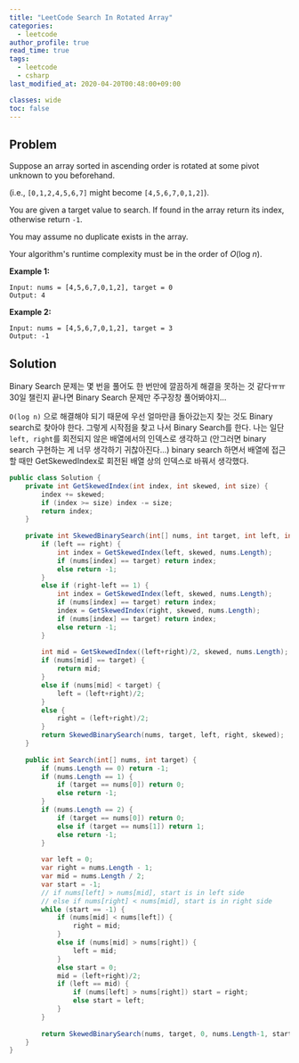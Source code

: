 ```yaml
---
title: "LeetCode Search In Rotated Array"
categories:
  - leetcode
author_profile: true
read_time: true
tags:
  - leetcode
  - csharp
last_modified_at: 2020-04-20T00:48:00+09:00

classes: wide
toc: false
---
```




## Problem

Suppose an array sorted in ascending order is rotated at some pivot unknown to you beforehand.

(i.e., `[0,1,2,4,5,6,7]` might become `[4,5,6,7,0,1,2]`).

You are given a target value to search. If found in the array return its index, otherwise return `-1`.

You may assume no duplicate exists in the array.

Your algorithm's runtime complexity must be in the order of *O*(log *n*).

**Example 1:**

```
Input: nums = [4,5,6,7,0,1,2], target = 0
Output: 4
```

**Example 2:**

```
Input: nums = [4,5,6,7,0,1,2], target = 3
Output: -1
```



## Solution

Binary Search 문제는 몇 번을 풀어도 한 번만에 깔끔하게 해결을 못하는 것 같다ㅠㅠ 30일 챌린지 끝나면 Binary Search 문제만 주구장창 풀어봐야지...

`O(log n)` 으로 해결해야 되기 때문에 우선 얼마만큼 돌아갔는지 찾는 것도 Binary search로 찾아야 한다. 그렇게 시작점을 찾고 나서 Binary Search를 한다. 나는 일단 `left, right`를 회전되지 않은 배열에서의 인덱스로 생각하고 (안그러면 binary search 구현하는 게 너무 생각하기 귀찮아진다...) binary search 하면서 배열에 접근할 때만 GetSkewedIndex로 회전된 배열 상의 인덱스로 바꿔서 생각했다.

```c#
public class Solution {
    private int GetSkewedIndex(int index, int skewed, int size) {
        index += skewed;
        if (index >= size) index -= size;
        return index;
    }
    
    private int SkewedBinarySearch(int[] nums, int target, int left, int right, int skewed) {
        if (left == right) {
            int index = GetSkewedIndex(left, skewed, nums.Length);
            if (nums[index] == target) return index;
            else return -1;
        }
        else if (right-left == 1) {
            int index = GetSkewedIndex(left, skewed, nums.Length);
            if (nums[index] == target) return index;
            index = GetSkewedIndex(right, skewed, nums.Length);
            if (nums[index] == target) return index;
            else return -1;
        }
        
        int mid = GetSkewedIndex((left+right)/2, skewed, nums.Length);
        if (nums[mid] == target) {
            return mid;
        }
        else if (nums[mid] < target) {
            left = (left+right)/2;
        }
        else {
            right = (left+right)/2;
        }
        return SkewedBinarySearch(nums, target, left, right, skewed);
    }
    
    public int Search(int[] nums, int target) {
        if (nums.Length == 0) return -1;
        if (nums.Length == 1) {
            if (target == nums[0]) return 0;
            else return -1;
        }
        if (nums.Length == 2) {
            if (target == nums[0]) return 0;
            else if (target == nums[1]) return 1;
            else return -1;
        }
        
        var left = 0;
        var right = nums.Length - 1;
        var mid = nums.Length / 2;
        var start = -1;
        // if nums[left] > nums[mid], start is in left side
        // else if nums[right] < nums[mid], start is in right side
        while (start == -1) {
            if (nums[mid] < nums[left]) {
                right = mid;
            }
            else if (nums[mid] > nums[right]) {
                left = mid;
            }
            else start = 0;
            mid = (left+right)/2;
            if (left == mid) {
                if (nums[left] > nums[right]) start = right;
                else start = left;
            }
        }
        
        return SkewedBinarySearch(nums, target, 0, nums.Length-1, start);
    }
}
```